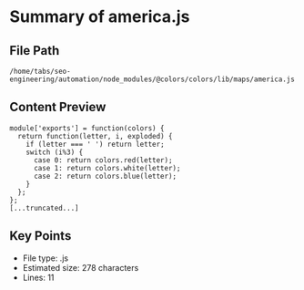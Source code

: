# Summary of america.js
  
## File Path
`/home/tabs/seo-engineering/automation/node_modules/@colors/colors/lib/maps/america.js`

## Content Preview
```
module['exports'] = function(colors) {
  return function(letter, i, exploded) {
    if (letter === ' ') return letter;
    switch (i%3) {
      case 0: return colors.red(letter);
      case 1: return colors.white(letter);
      case 2: return colors.blue(letter);
    }
  };
};
[...truncated...]
```

## Key Points
- File type: .js
- Estimated size: 278 characters
- Lines: 11
